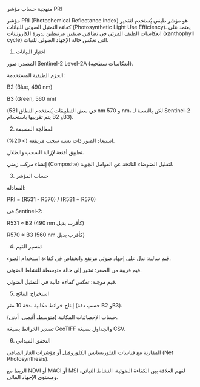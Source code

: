 منهجية حساب مؤشر PRI

مؤشر PRI (Photochemical Reflectance Index) هو مؤشر طيفي يُستخدم لتقدير كفاءة التمثيل الضوئي للنباتات (Photosynthetic Light Use Efficiency). يعتمد على انعكاسات الطيف المرئي في نطاقين ضيقين مرتبطين بدورة الكاروتينات (xanthophyll cycle) التي تعكس حالة الإجهاد الضوئي للنبات.

1. اختيار البيانات

المصدر: صور Sentinel-2 Level-2A (انعكاسات سطحية).

الحزم الطيفية المستخدمة:

B2 (Blue, 490 nm)

B3 (Green, 560 nm)

(في بعض التطبيقات يُستخدم النطاق 531 nm و 570 nm، لكن بالنسبة لـ Sentinel-2 يتم تقريبها باستخدام B2 وB3).

2. المعالجة المسبقة

استبعاد الصور ذات نسبة سحب مرتفعة (> 20%).

تطبيق أقنعة لإزالة السحب والظلال.

إنشاء مركب زمني (Composite) لتقليل الضوضاء الناتجة عن العوامل الجوية.

3. حساب المؤشر

المعادلة:

PRI = (R531 - R570) / (R531 + R570)


في Sentinel-2:

R531 ≈ B2 (490 nm كأقرب بديل)

R570 ≈ B3 (560 nm كأقرب بديل)

4. تفسير القيم

قيم سالبة: تدل على إجهاد ضوئي مرتفع وانخفاض في كفاءة استخدام الضوء.

قيم قريبة من الصفر: تشير إلى حالة متوسطة للنشاط الضوئي.

قيم موجبة: تعكس كفاءة عالية في التمثيل الضوئي.

5. استخراج النتائج

إنتاج خرائط مكانية بدقة 10 متر (حسب دقة B2 وB3).

حساب الإحصائيات المكانية (متوسط، أقصى، أدنى).

تصدير الخرائط بصيغة GeoTIFF والجداول بصيغة CSV.

6. التحقق الميداني

المقارنة مع قياسات الفلوريسانس الكلوروفيل أو مؤشرات الغاز الصافي (Net Photosynthesis).

الربط مع NDVI أو MACI أو MSI لفهم العلاقة بين الكفاءة الضوئية، النشاط النباتي، ومستوى الإجهاد المائي.

